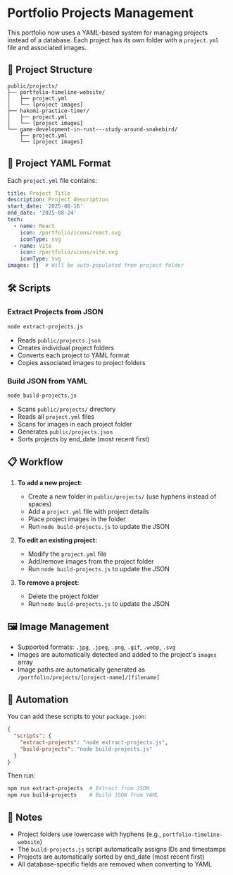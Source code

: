 # Portfolio Projects Management

This portfolio now uses a YAML-based system for managing projects instead of a database. Each project has its own folder with a `project.yml` file and associated images.

## 📁 Project Structure

```
public/projects/
├── portfolio-timeline-website/
│   ├── project.yml
│   └── [project images]
├── hakomi-practice-timer/
│   ├── project.yml
│   └── [project images]
└── game-development-in-rust---study-around-snakebird/
    ├── project.yml
    └── [project images]
```

## 📝 Project YAML Format

Each `project.yml` file contains:

```yaml
title: Project Title
description: Project description
start_date: '2025-08-16'
end_date: '2025-08-24'
tech:
  - name: React
    icon: /portfolio/icons/react.svg
    iconType: svg
  - name: Vite
    icon: /portfolio/icons/vite.svg
    iconType: svg
images: []  # Will be auto-populated from project folder
```

## 🛠️ Scripts

### Extract Projects from JSON
```bash
node extract-projects.js
```
- Reads `public/projects.json`
- Creates individual project folders
- Converts each project to YAML format
- Copies associated images to project folders

### Build JSON from YAML
```bash
node build-projects.js
```
- Scans `public/projects/` directory
- Reads all `project.yml` files
- Scans for images in each project folder
- Generates `public/projects.json`
- Sorts projects by end_date (most recent first)

## 📋 Workflow

1. **To add a new project:**
   - Create a new folder in `public/projects/` (use hyphens instead of spaces)
   - Add a `project.yml` file with project details
   - Place project images in the folder
   - Run `node build-projects.js` to update the JSON

2. **To edit an existing project:**
   - Modify the `project.yml` file
   - Add/remove images from the project folder
   - Run `node build-projects.js` to update the JSON

3. **To remove a project:**
   - Delete the project folder
   - Run `node build-projects.js` to update the JSON

## 🖼️ Image Management

- Supported formats: `.jpg`, `.jpeg`, `.png`, `.gif`, `.webp`, `.svg`
- Images are automatically detected and added to the project's `images` array
- Image paths are automatically generated as `/portfolio/projects/[project-name]/[filename]`

## 🔄 Automation

You can add these scripts to your `package.json`:

```json
{
  "scripts": {
    "extract-projects": "node extract-projects.js",
    "build-projects": "node build-projects.js"
  }
}
```

Then run:
```bash
npm run extract-projects  # Extract from JSON
npm run build-projects    # Build JSON from YAML
```

## 📝 Notes

- Project folders use lowercase with hyphens (e.g., `portfolio-timeline-website`)
- The `build-projects.js` script automatically assigns IDs and timestamps
- Projects are automatically sorted by end_date (most recent first)
- All database-specific fields are removed when converting to YAML
